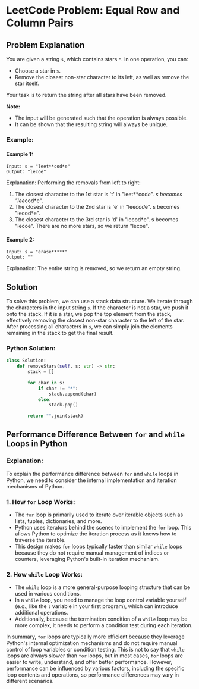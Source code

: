 # LeetCode Problem: Equal Row and Column Pairs

## Problem Explanation

You are given a string `s`, which contains stars `*`. In one operation, you can:

- Choose a star in `s`.
- Remove the closest non-star character to its left, as well as remove the star itself.

Your task is to return the string after all stars have been removed.

**Note:**
- The input will be generated such that the operation is always possible.
- It can be shown that the resulting string will always be unique.

### Example:

#### Example 1:
```
Input: s = "leet**cod*e"
Output: "lecoe"
```
Explanation: Performing the removals from left to right:
1. The closest character to the 1st star is 't' in "leet**cod*e". s becomes "lee*cod*e".
2. The closest character to the 2nd star is 'e' in "lee*cod*e". s becomes "lecod*e".
3. The closest character to the 3rd star is 'd' in "lecod*e". s becomes "lecoe".
There are no more stars, so we return "lecoe".

#### Example 2:
```
Input: s = "erase*****"
Output: ""
```
Explanation: The entire string is removed, so we return an empty string.

## Solution

To solve this problem, we can use a stack data structure. We iterate through the characters in the input string `s`. If the character is not a star, we push it onto the stack. If it is a star, we pop the top element from the stack, effectively removing the closest non-star character to the left of the star. After processing all characters in `s`, we can simply join the elements remaining in the stack to get the final result.

### Python Solution:

```python
class Solution:
    def removeStars(self, s: str) -> str:
        stack = []
        
        for char in s:
            if char != "*":
                stack.append(char)
            else:
                stack.pop()
        
        return "".join(stack)
```


## Performance Difference Between `for` and `while` Loops in Python

###  Explanation:

To explain the performance difference between `for` and `while` loops in Python, we need to consider the internal implementation and iteration mechanisms of Python.

### 1. **How `for` Loop Works**:
   - The `for` loop is primarily used to iterate over iterable objects such as lists, tuples, dictionaries, and more.
   - Python uses iterators behind the scenes to implement the `for` loop. This allows Python to optimize the iteration process as it knows how to traverse the iterable.
   - This design makes `for` loops typically faster than similar `while` loops because they do not require manual management of indices or counters, leveraging Python's built-in iteration mechanism.

### 2. **How `while` Loop Works**:
   - The `while` loop is a more general-purpose looping structure that can be used in various conditions.
   - In a `while` loop, you need to manage the loop control variable yourself (e.g., like the `l` variable in your first program), which can introduce additional operations.
   - Additionally, because the termination condition of a `while` loop may be more complex, it needs to perform a condition test during each iteration.

In summary, `for` loops are typically more efficient because they leverage Python's internal optimization mechanisms and do not require manual control of loop variables or condition testing. This is not to say that `while` loops are always slower than `for` loops, but in most cases, `for` loops are easier to write, understand, and offer better performance. However, performance can be influenced by various factors, including the specific loop contents and operations, so performance differences may vary in different scenarios.